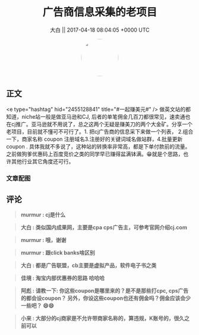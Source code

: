 <h1 align="center">广告商信息采集的老项目</h1>




<p align="center">
    <a>大白 || 2017-04-18 08:04:05 &#43;0000 UTC</a>
</p>

<div align="center">
    <img src="https://images.zsxq.com/FlDC1V6tw0ku-PdNnDcAStDZxgt5?e=1590940799&amp;token=kIxbL07-8jAj8w1n4s9zv64FuZZNEATmlU_Vm6zD:lWk5F_EA_Jzbakub19XV3Bp-d6Y=" width="100" height="100" style="border:1px solid;border-radius:50%; color:#ffffff"/>
</div>




## 正文

<div>
&lt;e type=&#34;hashtag&#34; hid=&#34;2455128841&#34; title=&#34;#一起赚美元#&#34; /&gt; 做英文站的都知道，niche站一般是做亚马逊和CJ, 后者的单笔佣金几百刀都很常见，速卖通也在cj推广。亚马逊就不用说了，总之这两个无疑是赚美刀的两个大金矿。分享一个老项目，目前就不懂可不可行了。1. 把cj广告商的信息采下来做一个列表， 2.组合一下，商家名称 coupon 注册域名3.注册好的关键词域名做站群，4.批量更新coupon .  具体我就不多说了，这种站的转换率非常高，都是下单付款前的流量。之前做狗爹优惠码上百度竞价之类的同学早已赚得盆满钵满。😁就是个思路，也许其他行业其它角度还可行。
</div>

### 文章配图

<div class="image" align="center">

</div>


## 评论

<div align="left">
<div>

<blockquote >
<span> <strong>murmur : cj是什么 </strong></span>
</blockquote>

<blockquote >
<span> <strong>大白 : 类似国内成果网，主要是cpa cps广告主，可参考官网介绍cj.com </strong></span>
</blockquote>

<blockquote >
<span> <strong>murmur : 哦，谢谢 </strong></span>
</blockquote>

<blockquote >
<span> <strong>murmur : 跟click banks啥区别 </strong></span>
</blockquote>

<blockquote >
<span> <strong>大白 : 都是广告联盟，cb主要是虚拟产品，软件电子书之类 </strong></span>
</blockquote>

<blockquote >
<span> <strong>佳境 : 淘宝内部优惠券的思路  哈哈哈 </strong></span>
</blockquote>

<blockquote >
<span> <strong>阿彪 : 请教一下:
你这些coupon是哪里来的？是不是那些打cpc, cps广告的都会设coupon？ 另外，你设这些coupon也还有佣金吗？佣金应该会少一些吧？
😄😄 </strong></span>
</blockquote>

<blockquote >
<span> <strong>小来 : 大部分的cj商家是不允许带商家名称的，算违规，K账号的，很久之前可以 </strong></span>
</blockquote>

</div>
</div>